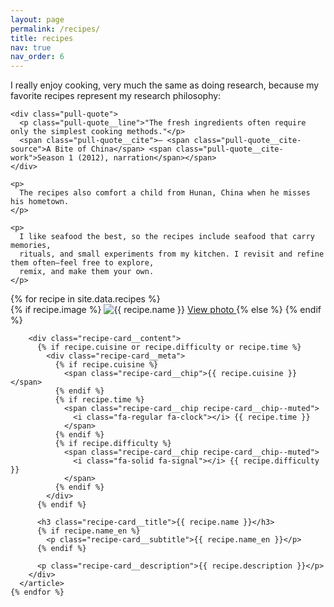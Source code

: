 ```yaml
---
layout: page
permalink: /recipes/
title: recipes
nav: true
nav_order: 6
---
```


<div class="recipes-page">
  <div class="recipes-page__intro">
    <p>
      I really enjoy cooking, very much the same as doing research, because my favorite recipes represent my research philosophy:
    </p>

    <div class="pull-quote">
      <p class="pull-quote__line">"The fresh ingredients often require only the simplest cooking methods."</p>
      <span class="pull-quote__cite">— <span class="pull-quote__cite-source">A Bite of China</span> <span class="pull-quote__cite-work">Season 1 (2012), narration</span></span>
    </div>

    <p>
      The recipes also comfort a child from Hunan, China when he misses his hometown.
    </p>

    <p>
      I like seafood the best, so the recipes include seafood that carry memories,
      rituals, and small experiments from my kitchen. I revisit and refine them often—feel free to explore,
      remix, and make them your own.
    </p>

  </div>

  <div class="recipes-page__list">
    {% for recipe in site.data.recipes %}
      <article class="recipe-card">
        <div class="recipe-card__media{% unless recipe.image %} recipe-card__media--placeholder{% endunless %}">
          {% if recipe.image %}
            <img
              src="{{ '/assets/img/recipes/' | append: recipe.image | relative_url }}"
              alt="{{ recipe.name }}"
              loading="lazy"
            >
            <a
              class="recipe-card__view"
              href="{{ '/assets/img/recipes/' | append: recipe.image | relative_url }}"
              target="_blank"
              rel="noopener"
              aria-label="Open full photo of {{ recipe.name }}"
            >
              View photo
            </a>
          {% else %}
            <span class="recipe-card__placeholder-icon"><i class="fa-solid fa-utensils"></i></span>
          {% endif %}
        </div>

        <div class="recipe-card__content">
          {% if recipe.cuisine or recipe.difficulty or recipe.time %}
            <div class="recipe-card__meta">
              {% if recipe.cuisine %}
                <span class="recipe-card__chip">{{ recipe.cuisine }}</span>
              {% endif %}
              {% if recipe.time %}
                <span class="recipe-card__chip recipe-card__chip--muted">
                  <i class="fa-regular fa-clock"></i> {{ recipe.time }}
                </span>
              {% endif %}
              {% if recipe.difficulty %}
                <span class="recipe-card__chip recipe-card__chip--muted">
                  <i class="fa-solid fa-signal"></i> {{ recipe.difficulty }}
                </span>
              {% endif %}
            </div>
          {% endif %}

          <h3 class="recipe-card__title">{{ recipe.name }}</h3>
          {% if recipe.name_en %}
            <p class="recipe-card__subtitle">{{ recipe.name_en }}</p>
          {% endif %}

          <p class="recipe-card__description">{{ recipe.description }}</p>
        </div>
      </article>
    {% endfor %}

  </div>
</div>
